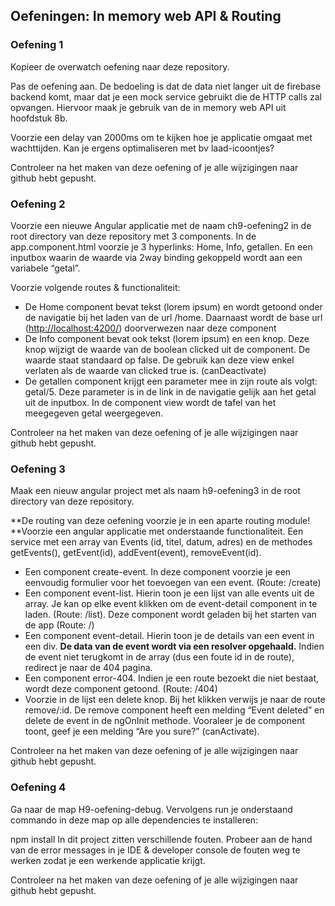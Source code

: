 ## **Oefeningen: In memory web API & Routing**
### Oefening 1
Kopieer de overwatch oefening naar deze repository.

Pas de  oefening aan. De bedoeling is dat de data niet langer uit de firebase backend komt, maar dat je een mock service gebruikt die de HTTP calls zal opvangen. Hiervoor maak je gebruik van de in memory web API uit hoofdstuk 8b.

Voorzie een delay van 2000ms om te kijken hoe je applicatie omgaat met wachttijden. Kan je ergens optimaliseren met bv laad-icoontjes?

Controleer na het maken van deze oefening of je alle wijzigingen naar github hebt gepusht.

### Oefening 2
Voorzie een nieuwe Angular applicatie met de naam ch9-oefening2 in de root directory van deze repository met 3 components. In de app.component.html voorzie je 3 hyperlinks: Home, Info, getallen. En een inputbox waarin de waarde via 2way binding gekoppeld wordt aan een variabele “getal”.

Voorzie volgende routes & functionaliteit:
*   De Home component bevat tekst (lorem ipsum) en wordt getoond onder de navigatie bij het laden van de url /home. Daarnaast wordt de base url ([http://localhost:4200/](http://localhost:4200/)) doorverwezen naar deze component
*   De Info component bevat ook tekst (lorem ipsum) en een knop. Deze knop wijzigt de waarde van de boolean clicked uit de component. De waarde staat standaard op false. De gebruik kan deze view enkel verlaten als de waarde van clicked true is. (canDeactivate)
*   De getallen component krijgt een parameter mee in zijn route als volgt: getal/5. Deze parameter is in de link in de navigatie gelijk aan het getal uit de inputbox. In de component view wordt de tafel van het meegegeven getal weergegeven. 

Controleer na het maken van deze oefening of je alle wijzigingen naar github hebt gepusht.

### Oefening 3
Maak een nieuw angular project met als naam h9-oefening3 in de root directory van deze repository.

**De routing van deze oefening voorzie je in een aparte routing module! **Voorzie een angular applicatie met onderstaande functionaliteit. Een service met een array van Events (id, titel, datum, adres) en de methodes getEvents(), getEvent(id), addEvent(event), removeEvent(id).

*   Een component create-event. In deze component voorzie je een eenvoudig formulier voor het toevoegen van een event. (Route: /create)
*   Een component event-list. Hierin toon je een lijst van alle events uit de array. Je kan op elke event klikken om de event-detail component in te laden. (Route: /list). Deze component wordt geladen bij het starten van de app (Route: /)
*   Een component event-detail. Hierin toon je de details van een event in een div. **De data van de event wordt via een resolver opgehaald.** Indien de event niet terugkomt in de array (dus een foute id in de route), redirect je naar de 404 pagina.
*   Een component error-404. Indien je een route bezoekt die niet bestaat, wordt deze component getoond. (Route: /404)
*   Voorzie in de lijst een delete knop. Bij het klikken verwijs je naar de route remove/:id. De remove component heeft een melding “Event deleted” en delete de event in de ngOnInit methode. Vooraleer je de component toont, geef je een melding “Are you sure?” (canActivate).

Controleer na het maken van deze oefening of je alle wijzigingen naar github hebt gepusht.

### Oefening 4

Ga naar de map H9-oefening-debug. Vervolgens run je onderstaand commando in deze map op alle dependencies te installeren:

npm install
In dit project zitten verschillende fouten. Probeer aan de hand van de error messages in je IDE & developer console de fouten weg te werken zodat je een werkende applicatie krijgt.

Controleer na het maken van deze oefening of je alle wijzigingen naar github hebt gepusht.
